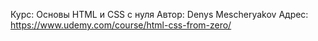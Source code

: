 Курс:    Основы HTML и CSS с нуля
Автор:   Denys Mescheryakov
Адрес:   https://www.udemy.com/course/html-css-from-zero/